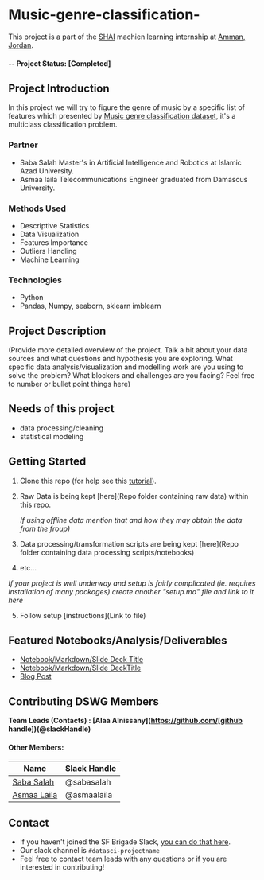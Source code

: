 # Music-genre-classification-
This project is a part of the [SHAI](https://shaiforai.com/) machien learning internship at [Amman, Jordan](https://goo.gl/maps/hSGhVMzNeCMcjyYG9).

#### -- Project Status: [Completed]

## Project Introduction
In this project we will try to figure the genre of music by a specific list of features which presented by [Music genre classification dataset](https://www.kaggle.com/competitions/shai-training-level-1-b/data), it's a multiclass classification problem.

### Partner
* Saba Salah Master's in Artificial Intelligence and Robotics at Islamic Azad University.
* Asmaa laila Telecommunications Engineer graduated from Damascus University.

### Methods Used
* Descriptive Statistics
* Data Visualization
* Features Importance
* Outliers Handling
* Machine Learning

### Technologies
* Python
* Pandas, Numpy, seaborn, sklearn imblearn


## Project Description
(Provide more detailed overview of the project.  Talk a bit about your data sources and what questions and hypothesis you are exploring. What specific data analysis/visualization and modelling work are you using to solve the problem? What blockers and challenges are you facing?  Feel free to number or bullet point things here)

## Needs of this project
- data processing/cleaning
- statistical modeling

## Getting Started

1. Clone this repo (for help see this [tutorial](https://help.github.com/articles/cloning-a-repository/)).
2. Raw Data is being kept [here](Repo folder containing raw data) within this repo.

    *If using offline data mention that and how they may obtain the data from the froup)*
    
3. Data processing/transformation scripts are being kept [here](Repo folder containing data processing scripts/notebooks)
4. etc...

*If your project is well underway and setup is fairly complicated (ie. requires installation of many packages) create another "setup.md" file and link to it here*  

5. Follow setup [instructions](Link to file)

## Featured Notebooks/Analysis/Deliverables
* [Notebook/Markdown/Slide Deck Title](link)
* [Notebook/Markdown/Slide DeckTitle](link)
* [Blog Post](link)


## Contributing DSWG Members

**Team Leads (Contacts) : [Alaa Alnissany](https://github.com/[github handle])(@slackHandle)**

#### Other Members:

|Name     |  Slack Handle   | 
|---------|-----------------|
|[Saba Salah](https://github.com/sabasalah)| @sabasalah        |
|[Asmaa Laila](https://github.com/asmaalaila/) |     @asmaalaila    |

## Contact
* If you haven't joined the SF Brigade Slack, [you can do that here](http://c4sf.me/slack).  
* Our slack channel is `#datasci-projectname`
* Feel free to contact team leads with any questions or if you are interested in contributing!
